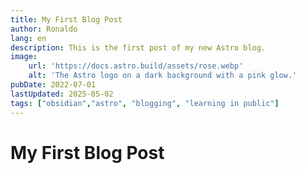 ```yaml
---
title: My First Blog Post
author: Ronaldo
lang: en
description: This is the first post of my new Astro blog.
image:
    url: 'https://docs.astro.build/assets/rose.webp'
    alt: 'The Astro logo on a dark background with a pink glow.'
pubDate: 2022-07-01
lastUpdated: 2025-05-02
tags: ["obsidian","astro", "blogging", "learning in public"]
---
```


# My First Blog Post


